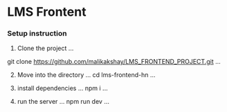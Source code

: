 # LMS Frontent

### Setup instruction

1. Clone the project
   ...

git clone https://github.com/malikakshay/LMS_FRONTEND_PROJECT.git
...

2. Move into the directory
   ...
   cd lms-frontend-hn
   ...

3. install dependencies
   ...
   npm i
   ...

4. run the server
   ...
   npm run dev
   ...

